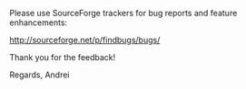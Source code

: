 Please use SourceForge trackers for bug reports and feature enhancements:

http://sourceforge.net/p/findbugs/bugs/

Thank you for the feedback!

Regards,
Andrei

